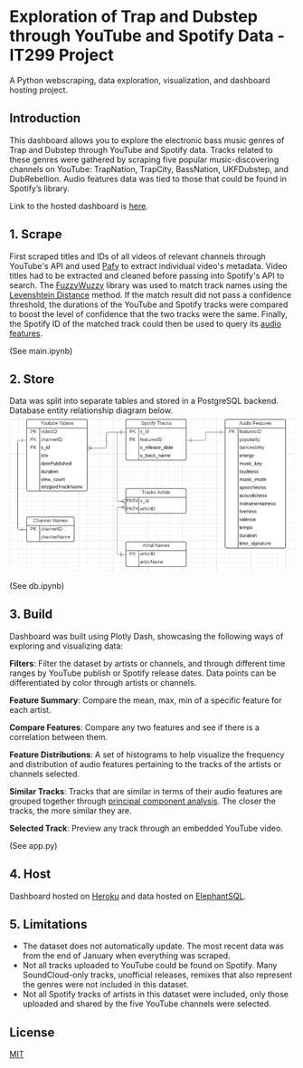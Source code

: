 # Exploration of Trap and Dubstep through YouTube and Spotify Data - IT299 Project

A Python webscraping, data exploration, visualization, and dashboard hosting project.

## Introduction

This dashboard allows you to explore the electronic bass music genres of Trap and Dubstep through YouTube and Spotify data. 
Tracks related to these genres were gathered by scraping five popular music-discovering channels on YouTube: TrapNation, TrapCity, BassNation, UKFDubstep, and DubRebellion. 
Audio features data was tied to those that could be found in Spotify’s library. 

Link to the hosted dashboard is [here](https://trap-dash.herokuapp.com/).

## 1. Scrape

First scraped titles and IDs of all videos of relevant channels through YouTube's API and used [Pafy](https://pypi.org/project/pafy/) to extract individual video's metadata. Video titles had to be extracted and cleaned before passing into Spotify's API to search. The [FuzzyWuzzy](https://github.com/seatgeek/fuzzywuzzy) library was used to match track names using the [Levenshtein Distance](https://en.wikipedia.org/wiki/Levenshtein_distance) method. If the match result did not pass a confidence threshold, the durations of the YouTube and Spotify tracks were compared to boost the level of confidence that the two tracks were the same. Finally, the Spotify ID of the matched track could then be used to query its [audio features](https://developer.spotify.com/documentation/web-api/reference/#object-audiofeaturesobject).

(See main.ipynb)

## 2. Store

Data was split into separate tables and stored in a PostgreSQL backend. Database entity relationship diagram below.
![alt text](https://github.com/jko0401/IT299-project/blob/main/ERD.PNG?raw=true)

(See db.ipynb)

## 3. Build

Dashboard was built using Plotly Dash, showcasing the following ways of exploring and visualizing data:

**Filters**:
Filter the dataset by artists or channels, and through different time ranges by YouTube publish or Spotify release dates. Data points can be differentiated by color through artists or channels.

**Feature Summary**:
Compare the mean, max, min of a specific feature for each artist.

**Compare Features**:
Compare any two features and see if there is a correlation between them.

**Feature Distributions**:
A set of histograms to help visualize the frequency and distribution of audio features pertaining to the tracks of the artists or channels selected. 

**Similar Tracks**:
Tracks that are similar in terms of their audio features are grouped together through [principal component analysis](https://en.wikipedia.org/wiki/Principal_component_analysis). The closer the tracks, the more similar they are.

**Selected Track**:
Preview any track through an embedded YouTube video.

(See app.py)

## 4. Host

Dashboard hosted on [Heroku](https://www.heroku.com/home) and data hosted on [ElephantSQL](https://www.elephantsql.com/).

## 5. Limitations
- The dataset does not automatically update. The most recent data was from the end of January when everything was scraped.
- Not all tracks uploaded to YouTube could be found on Spotify. Many SoundCloud-only tracks, unofficial releases, remixes that also represent the genres were not included in this dataset.
- Not all Spotify tracks of artists in this dataset were included, only those uploaded and shared by the five YouTube channels were selected.

## License
[MIT](https://choosealicense.com/licenses/mit/)
